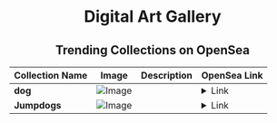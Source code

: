 <div align="center">

# Digital Art Gallery

## Trending Collections on OpenSea

| Collection Name                       | Image                                                                                     | Description                       | OpenSea Link                                                                                          |
|---------------------------------------|-------------------------------------------------------------------------------------------|-----------------------------------|--------------------------------------------------------------------------------------------------------|
| **dog** | ![Image](https://i.seadn.io/s/raw/files/cba833dc597ad9688fa0d41a589be00c.jpg?w=500&auto=format?w=200&auto=format) |  | <details><summary>Link</summary>[dog](https://opensea.io/collection/dog-1429)</details> |
| **Jumpdogs** | ![Image](https://i.seadn.io/s/raw/files/99081e3095ed784328b321b1f825e16f.png?w=500&auto=format?w=200&auto=format) |  | <details><summary>Link</summary>[Jumpdogs](https://opensea.io/collection/jumpdogs)</details> |

</div>